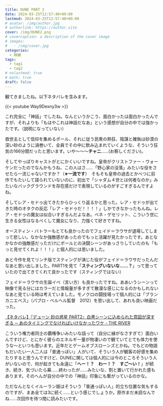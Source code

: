 ```yaml
---
title: DUNE PART 2
date: 2024-03-25T12:57:40+09:00
lastmod: 2024-03-25T12:57:40+09:00
# avatar: /img/author.jpg
# authorlink: https://author.site
cover: /img/DUNE2.png
# covercaption: a description of the cover image
# images:
#   - /img/cover.jpg
categories:
  - 映画
tags:
  - tag1
  - tag2
# nolastmod: true
# math: true
draft: false
---
```


観てきましたね。以下ネタバレを含みます。
<!--more-->
{{< youtube Way9Dexny3w >}}




これ完全に「神話」でしたね。なんというかこう、面白かったは面白かったんですが、それよりも「もはやこれは神話だなあ」という感想が自分の中では強かったです。（説明になっていない）

救世主として信仰を集めるポール、それに従う民衆の熱狂、陰謀と確執は砂漠の深い砂のように渦巻いて、全員でその中に飲み込まれていくような、そういう狂気の166分間だったと思います。いや〜〜〜**チャニ**……(お察しください)。

そしてやっぱりキャストがとにかくいいですね。皇帝がクリストファー・ウォーケンだったのでなんかもうね、この人はさ……「野心家の没落」みたいな役をさせたら一流じゃないですか？（**※一流です**）　そもそも皇帝の過去とかべつに前作でもたいして語られていないのに、初出で「シャダム４世とは何者なのか」みたいなバックグラウンドを存在感だけで表現しているのがすごすぎるんですよね。

そしてレア・セドゥ出てきたからひっくり返るかと思った。レア・セドゥが出てきた時のオタクの反応「レア・セドゥだ！！！！」しかできなかったもんね。レア・セドゥの魔女は似合いすぎるんだよなあ。ベネ・ゲセリット、こういう世に生きる女性はなるべくして魔女になり、力強くて好きですね。

オースティン・バトラーもとても良かったのでフェイド＝ラウサが退場してしまって悲しい。なかなか強敵感があったのでもっと活躍が見たかったです。あとなかなかの強敵感だっただけにポールとの決闘シーンがあっさりしていたのも「もっと見せてくれよ！！！」と個人的には思いました。

あと今作を見てリンチ版でスティングが演じた役がフェイド＝ラウサだったんだなあと思い出しました。PART1を見て「**スティングいないな……？**」って思っていたので出てきてくれて良かったです（スティングではない）

フェイド＝ラウサの生誕イベ（言い方）も良かったですね。ああいうシーンって映像で見る分にはカラーだと情報量が多すぎて散漫な感じになるのかもしれないなあと見ている時は考えていました。モノクロの闘技場って個人的には「ブランカニエベス」（パブロ・ベルヘル監督　2012）を思い出して、あれも良い映画だった。

[【ネタバレ】『デューン 砂の惑星 PART2』白黒シーンに込められた意図が深すぎる ─ あのタイミングでなければいけなかったワケ - THE RIVER](https://theriver.jp/dune2-black-and-white-scene/2/)

こういう権力者同士の覇権争いみたいな話って（自分に縁がなさすぎて）面白いんですけど、とにかく彼らのエネルギー量が物凄いので観ていてとても体力を使うな〜といつも思います。近年だとゲームオブスローンズとかね。でもどの物語もだいたい一人二人は「普通っぽい」人がいて、そういう人が観客の好感を集めたりすると思うんですけど、DUNEに関しては個人的には今のところそういう人がいないので、何が起きても永遠に「**へー！？　わー！？　すご〜い！**」が続き、続き、気づいたら幕……終わったが……みたいな、割と置いて行かれた感もあります。そのへんが自分の中での「神話」印象にも繋がっているのかな。

ただなんとなくイルーラン姫はそういう「普通っぽい人」的立ち位置な気もするのですが、まあ全ては3に続く……という感じでしょうか。原作まだ未読なんでね……次回作を待つ間に読みたいです。
